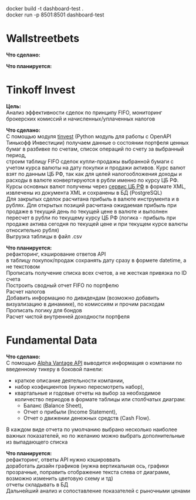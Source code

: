 
docker build -t dashboard-test .  
docker run -p 8501:8501 dashboard-test  




# Wallstreetbets
**Что сделано:**  

**Что планируется:**  




# Tinkoff Invest  
**Цель:**  
Анализ эффективности сделок по принципу FIFO, мониторинг брокерских комиссий и начисленных/уплаченных налогов  

**Что сделано:**  
С помощью модуля [tinvest](https://daxartio.github.io/tinvest/) (Python модуль для работы с OpenAPI Тинькофф Инвестиции) получаем данные о состоянии портфеля ценных бумаг в разбивке по счетам,
список операций по счету за выбранный период,  
строим таблицу FIFO сделок купли-продажы выбранной бумаги с учетом курса валюты на дату покупки и продажи активов. Курс валют взят по данным ЦБ РФ, так как для целей налогообложения доходы и расходы в валюте конвертируются в рубли именно по курсу ЦБ РФ.
Курсы основных валют получены через [сервис ЦБ РФ](https://www.cbr.ru/development/SXML/) в формате XML, извлечены из документа XML и сохранены в БД (PostgreSQL)  
Для закрытых сделок расчитана прибыль в валюте инструмента и в рублях.
Для открытых позиций расчитана ожидаемая прибыль при продаже в текущий день по текущей цене в валюте и выполнен пересчет в рубли по текущему курсу ЦБ РФ (логика - прибыль при продаже актива сегодня по текущей цене и при текущем курсе валюты относительно рубля)  
Выгрузка таблицы в файл .csv


**Что планируется:**  
рефакторинг, кэширование ответов API  
в таблицу покупок/продаж сохранять дату сразу в формете datetime, а не текстовом  
Прописать получение списка всех счетов, а не жесткая привязка по ID счета  
Построить сводный отчет FIFO по портфелю  
Расчет налогов  
Добавить информацию по дивидендам (возможно добавить визуализацию в динамике), по комиссиям и прочим расходам  
Прописать логику для бондов  
Расчет чистой внутренней доходности портфеля  

# Fundamental Data
**Что сделано:**   
С помощью [Alpha Vantage API](https://www.alphavantage.co/documentation/) выводится информация о компании по введенному тикеру в боковой панели:
- краткое описание деятельности компании,
- набор коэфициентов (нужно пересмотреть набор),
- квартальные и годовые отчеты на выбор за необходимое количество периодов в формате таблицы или столбчатых диаграм:
    - Баланс (Balance Sheet),
    - Отчет о прибыли (Income Statement),
    - Отчет о движении денежных средств (Cash Flow).
    
В каждом виде отчета по умолчанию выбрано несколько наиболее важных показателей, но по желанию можно выбрать дополнительные из выпадающего списка 


**Что планируется:**  
рефакторинг, ответы API нужно кэшироввать  
доработать дизайн графиков (нужна вертикальная ось, графики прозрачные, поправить отображение текста слева от диаграмм, возможно изменить цветовую схему и тд)  
отчеты складывать в БД  
Дальнейший анализ и сопоставление показателей с рыночными ценами 




